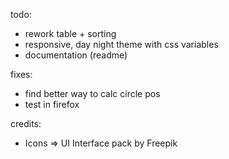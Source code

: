 todo:

- rework table + sorting
- responsive, day night theme with css variables
- documentation (readme)

fixes:

- find better way to calc circle pos
- test in firefox

credits:

- Icons => UI Interface pack by Freepik
